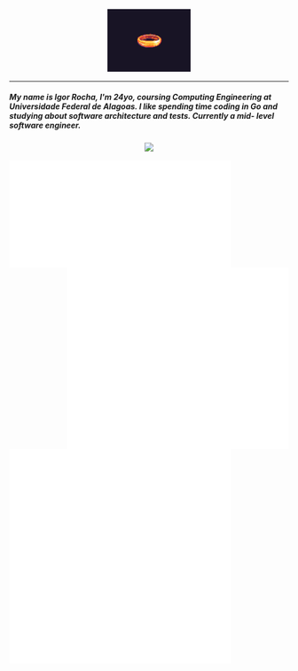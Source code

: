 <div align='center'>
  <img width="150" src="ring.gif"/>
  <hr>
</div>

<div align='left'>
  <h5>My name is Igor Rocha, I'm 24yo, coursing Computing Engineering at Universidade Federal de Alagoas. I like spending time coding in Go and studying about software architecture and tests. Currently a mid- 
      level software engineer.</h5>
  <p align="center">
     <a href="https://skillicons.dev">
        <img src="https://skillicons.dev/icons?i=laravel,php,go,typescript,nodejs,mysql,vue,docker,ubuntu,git,notion" />
     </a>
  </p>
</div>
<div>
   <img align='left' width="400" src='metrics.plugin.wakatime.svg'/>
   <img align='right' width="400" src='metrics.plugin.achievements.compact.svg'/>
</div>

<div>
  <img align='left' width="400" src='languages.svg'/>
<!--    <img align='left' width="400" src='metrics.plugin.activity.svg'/> -->
</div>

<div>
<!--  <img align='left' width="400" src='code.svg'/> -->
 <img aign='left' width="400" src='metrics.plugin.leetcode.svg'/>
</div>





